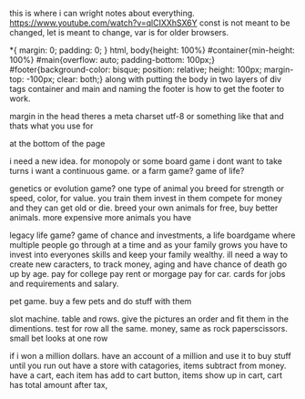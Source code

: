 this is where i can wright notes about everything.
https://www.youtube.com/watch?v=qlCIXXhSX6Y
const is not meant to be changed, let is meant to change, var is for older browsers.

*{
    margin: 0;
    padding: 0;
}
html, body{height: 100%}
#container{min-height: 100%}
#main{overflow: auto;
padding-bottom: 100px;}
#footer{background-color: bisque;
position: relative; height: 100px; margin-top: -100px; clear: both;}
along with putting the body in two layers of div tags container and main and naming the footer is how to get the footer to work. 

margin
in the head theres a meta charset utf-8 or something like that and thats what you use for
<script src="rockpaperscissors.js" charset="UTF-8"></script>
at the bottom of the page

i need a new idea.
for monopoly or some board game i dont want to take turns i want a continuous game.
or a farm game? game of life? 

genetics or evolution game? one type of animal you breed for strength or speed, color, for value. you train them invest in them compete for money and they can get old or die. breed your own animals for free, buy better animals. more expensive more animals you have 

legacy life game? game of chance and investments, a life boardgame where multiple people go through at a time and as your family grows you have to invest into everyones skills and keep your family wealthy. ill need a way to create new caracters, to track money, aging and have chance of death go up by age. pay for college pay rent or morgage pay for car. cards for jobs and requirements and salary.

pet game. buy a few pets and do stuff with them

slot machine. table and rows. give the pictures an order and fit them in the dimentions. test for row all the same. money, same as rock paperscissors. small bet looks at one row 

if i won a million dollars. have an account of a million and use it to buy stuff until you run out
have a store with catagories, items subtract from money. have a cart, each item has add to cart button, items show up in cart, cart has total amount after tax, 